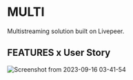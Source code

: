 # MULTI
Multistreaming  solution built on Livepeer. 

## FEATURES x User Story

![Screenshot from 2023-09-16 03-41-54](https://github.com/Digital-Artifacts/MULTI/assets/66562380/5c21ba32-fd91-4a52-8f9e-34bc1ee61d91)
